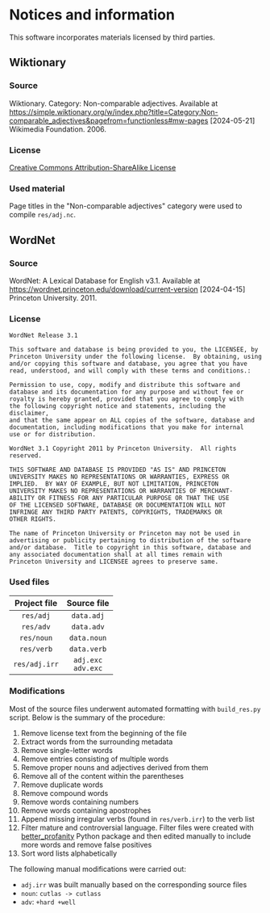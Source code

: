# Notices and information

This software incorporates materials licensed by third parties.

## Wiktionary

### Source

Wiktionary. Category: Non-comparable adjectives. Available at https://simple.wiktionary.org/w/index.php?title=Category:Non-comparable_adjectives&pagefrom=functionless#mw-pages \[2024-05-21] Wikimedia Foundation. 2006.

### License

[Creative Commons Attribution-ShareAlike License](https://creativecommons.org/licenses/by-sa/4.0)

### Used material

Page titles in the "Non-comparable adjectives" category were used to compile `res/adj.nc`.

## WordNet

### Source

WordNet: A Lexical Database for English v3.1. Available at https://wordnet.princeton.edu/download/current-version \[2024-04-15] Princeton University. 2011.

### License

```text
WordNet Release 3.1

This software and database is being provided to you, the LICENSEE, by  
Princeton University under the following license.  By obtaining, using  
and/or copying this software and database, you agree that you have  
read, understood, and will comply with these terms and conditions.:  
  
Permission to use, copy, modify and distribute this software and  
database and its documentation for any purpose and without fee or  
royalty is hereby granted, provided that you agree to comply with  
the following copyright notice and statements, including the disclaimer,  
and that the same appear on ALL copies of the software, database and  
documentation, including modifications that you make for internal  
use or for distribution.  
  
WordNet 3.1 Copyright 2011 by Princeton University.  All rights reserved.  
  
THIS SOFTWARE AND DATABASE IS PROVIDED "AS IS" AND PRINCETON  
UNIVERSITY MAKES NO REPRESENTATIONS OR WARRANTIES, EXPRESS OR  
IMPLIED.  BY WAY OF EXAMPLE, BUT NOT LIMITATION, PRINCETON  
UNIVERSITY MAKES NO REPRESENTATIONS OR WARRANTIES OF MERCHANT-  
ABILITY OR FITNESS FOR ANY PARTICULAR PURPOSE OR THAT THE USE  
OF THE LICENSED SOFTWARE, DATABASE OR DOCUMENTATION WILL NOT  
INFRINGE ANY THIRD PARTY PATENTS, COPYRIGHTS, TRADEMARKS OR  
OTHER RIGHTS.  
  
The name of Princeton University or Princeton may not be used in  
advertising or publicity pertaining to distribution of the software  
and/or database.  Title to copyright in this software, database and  
any associated documentation shall at all times remain with  
Princeton University and LICENSEE agrees to preserve same.  
```

### Used files

| Project file  | Source file            |
|:-------------:|:----------------------:|
| `res/adj`     | `data.adj`             |
| `res/adv`     | `data.adv`             |
| `res/noun`    | `data.noun`            |
| `res/verb`    | `data.verb`            |
| `res/adj.irr` | `adj.exc`<br>`adv.exc` |

### Modifications

Most of the source files underwent automated formatting with `build_res.py` script. Below is the summary of the procedure:

1. Remove license text from the beginning of the file
2. Extract words from the surrounding metadata
3. Remove single-letter words
4. Remove entries consisting of multiple words
5. Remove proper nouns and adjectives derived from them
6. Remove all of the content within the parentheses
7. Remove duplicate words
8. Remove compound words
9. Remove words containing numbers
10. Remove words containing apostrophes
11. Append missing irregular verbs (found in `res/verb.irr`) to the verb list
12. Filter mature and controversial language. Filter files were created with [better_profanity](https://github.com/snguyenthanh/better_profanity) Python package and then edited manually to include more words and remove false positives
13. Sort word lists alphabetically

The following manual modifications were carried out:

* `adj.irr` was built manually based on the corresponding source files
* `noun`: `cutlas -> cutlass`
* `adv`: `+hard +well`
